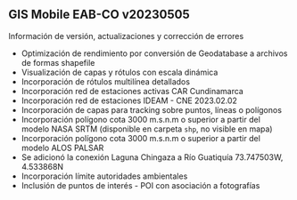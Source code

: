 ## GIS Mobile EAB-CO v20230505

Información de versión, actualizaciones y corrección de errores

* Optimización de rendimiento por conversión de Geodatabase a archivos de formas shapefile
* Visualización de capas y rótulos con escala dinámica
* Incorporación de rótulos multilínea detallados
* Incorporación red de estaciones activas CAR Cundinamarca
* Incorporación red de estaciones IDEAM - CNE 2023.02.02
* Incorporación de capas para tracking sobre puntos, líneas o polígonos
* Incorporación polígono cota 3000 m.s.n.m o superior a partir del modelo NASA SRTM (disponible en carpeta `shp`, no visible en mapa)
* Incorporación polígono cota 3000 m.s.n.m o superior a partir del modelo ALOS PALSAR
* Se adicionó la conexión Laguna Chingaza a Río Guatiquía 73.747503W, 4.533868N
* Incorporación límite autoridades ambientales
* Inclusión de puntos de interés - POI con asociación a fotografías